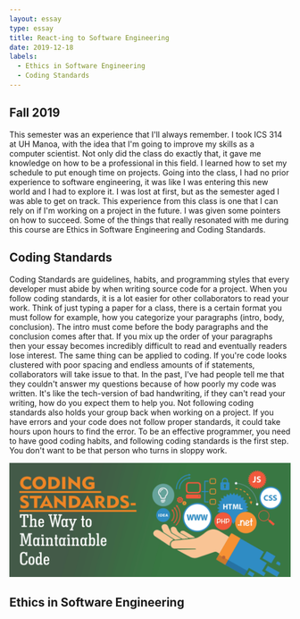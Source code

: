 ```yaml
---
layout: essay
type: essay
title: React-ing to Software Engineering
date: 2019-12-18
labels:
  - Ethics in Software Engineering
  - Coding Standards
---
```

## Fall 2019
This semester was an experience that I'll always remember. I took ICS 314 at UH Manoa, with the idea that I'm going to improve my skills as a computer scientist. Not only did the class do exactly that, it gave me knowledge on how to be a professional in this field. I learned how to set my schedule to put enough time on projects. Going into the class, I had no prior experience to software engineering, it was like I was entering this new world and I had to explore it. I was lost at first, but as the semester aged I was able to get on track. This experience from this class is one that I can rely on if I'm working on a project in the future. I was given some pointers on how to succeed. Some of the things that really resonated with me during this course are Ethics in Software Engineering and Coding Standards. 

## Coding Standards
Coding Standards are guidelines, habits, and programming styles that every developer must abide by when writing source code for a project. When you follow coding standards, it is a lot easier for other collaborators to read your work. Think of just typing a paper for a class, there is a certain format you must follow for example, how you categorize your paragraphs (intro, body, conclusion). The intro must come before the body paragraphs and the conclusion comes after that. If you mix up the order of your paragraphs then your essay becomes incredibly difficult to read and eventually readers lose interest. The same thing can be applied to coding. If you're code looks clustered with poor spacing and endless amounts of if statements, collaborators will take issue to that. In the past, I've had people tell me that they couldn't answer my questions because of how poorly my code was written. It's like the tech-version of bad handwriting, if they can't read your writing, how do you expect them to help you. Not following coding standards also holds your group back when working on a project. If you have errors and your code does not follow proper standards, it could take hours upon hours to find the error. To be an effective programmer, you need to have good coding habits, and following coding standards is the first step. You don't want to be that person who turns in sloppy work.

 <img class="ui large image" src="../images/coding-standards.png">

## Ethics in Software Engineering


